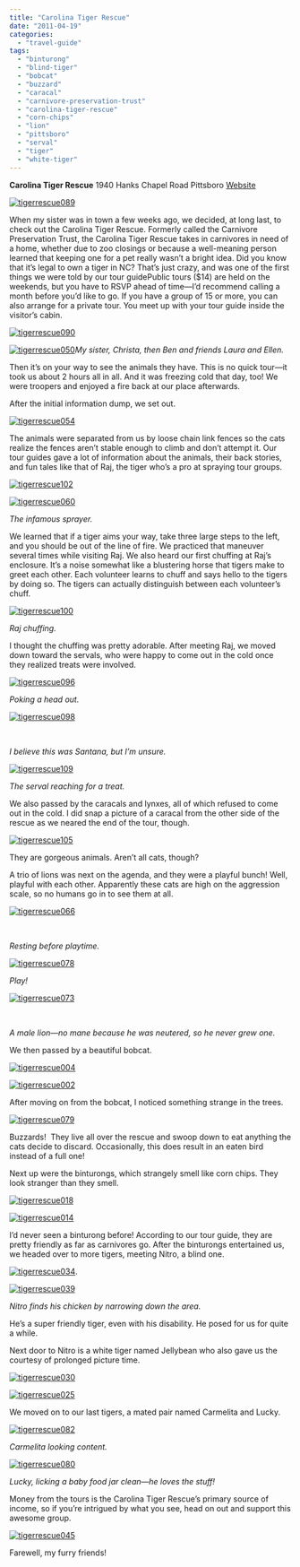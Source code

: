 ```yaml
---
title: "Carolina Tiger Rescue"
date: "2011-04-19"
categories:
  - "travel-guide"
tags:
  - "binturong"
  - "blind-tiger"
  - "bobcat"
  - "buzzard"
  - "caracal"
  - "carnivore-preservation-trust"
  - "carolina-tiger-rescue"
  - "corn-chips"
  - "lion"
  - "pittsboro"
  - "serval"
  - "tiger"
  - "white-tiger"
---
```


**Carolina Tiger Rescue** 1940 Hanks Chapel Road Pittsboro [Website](http://www.carolinatigerrescue.org/default.asp)

[![](http://s3.amazonaws.com/thegourmez-wpmedia/2011/04/tigerrescue089.jpg "tigerrescue089")](http://s3.amazonaws.com/thegourmez-wpmedia/2011/04/tigerrescue089.jpg)

When my sister was in town a few weeks ago, we decided, at long last, to check out the Carolina Tiger Rescue. Formerly called the Carnivore Preservation Trust, the Carolina Tiger Rescue takes in carnivores in need of a home, whether due to zoo closings or because a well-meaning person learned that keeping one for a pet really wasn’t a bright idea. Did you know that it’s legal to own a tiger in NC? That’s just crazy, and was one of the first things we were told by our tour guidePublic tours ($14) are held on the weekends, but you have to RSVP ahead of time—I’d recommend calling a month before you’d like to go. If you have a group of 15 or more, you can also arrange for a private tour. You meet up with your tour guide inside the visitor’s cabin.

[![](http://s3.amazonaws.com/thegourmez-wpmedia/2011/04/tigerrescue090.jpg "tigerrescue090")](http://s3.amazonaws.com/thegourmez-wpmedia/2011/04/tigerrescue090.jpg)

[![](http://s3.amazonaws.com/thegourmez-wpmedia/2011/04/tigerrescue050.jpg "tigerrescue050")](http://s3.amazonaws.com/thegourmez-wpmedia/2011/04/tigerrescue050.jpg)_My sister, Christa, then Ben and friends Laura and Ellen._

Then it’s on your way to see the animals they have. This is no quick tour—it took us about 2 hours all in all. And it was freezing cold that day, too! We were troopers and enjoyed a fire back at our place afterwards.

After the initial information dump, we set out.

[![](http://s3.amazonaws.com/thegourmez-wpmedia/2011/04/tigerrescue054.jpg "tigerrescue054")](http://s3.amazonaws.com/thegourmez-wpmedia/2011/04/tigerrescue054.jpg)

The animals were separated from us by loose chain link fences so the cats realize the fences aren’t stable enough to climb and don’t attempt it. Our tour guides gave a lot of information about the animals, their back stories, and fun tales like that of Raj, the tiger who’s a pro at spraying tour groups.

[![](http://s3.amazonaws.com/thegourmez-wpmedia/2011/04/tigerrescue102.jpg "tigerrescue102")](http://s3.amazonaws.com/thegourmez-wpmedia/2011/04/tigerrescue102.jpg)

[![](http://s3.amazonaws.com/thegourmez-wpmedia/2011/04/tigerrescue060.jpg "tigerrescue060")](http://s3.amazonaws.com/thegourmez-wpmedia/2011/04/tigerrescue060.jpg)

_The infamous sprayer._

We learned that if a tiger aims your way, take three large steps to the left, and you should be out of the line of fire. We practiced that maneuver several times while visiting Raj. We also heard our first chuffing at Raj’s enclosure. It’s a noise somewhat like a blustering horse that tigers make to greet each other. Each volunteer learns to chuff and says hello to the tigers by doing so. The tigers can actually distinguish between each volunteer’s chuff.

[![](http://s3.amazonaws.com/thegourmez-wpmedia/2011/04/tigerrescue100.jpg "tigerrescue100")](http://s3.amazonaws.com/thegourmez-wpmedia/2011/04/tigerrescue100.jpg)

_Raj chuffing._

I thought the chuffing was pretty adorable. After meeting Raj, we moved down toward the servals, who were happy to come out in the cold once they realized treats were involved.

[![](http://s3.amazonaws.com/thegourmez-wpmedia/2011/04/tigerrescue096.jpg "tigerrescue096")](http://s3.amazonaws.com/thegourmez-wpmedia/2011/04/tigerrescue096.jpg)

_Poking a head out._

[![](http://s3.amazonaws.com/thegourmez-wpmedia/2011/04/tigerrescue098.jpg "tigerrescue098")](http://s3.amazonaws.com/thegourmez-wpmedia/2011/04/tigerrescue098.jpg)

 

_I believe this was Santana, but I’m unsure._

[![](http://s3.amazonaws.com/thegourmez-wpmedia/2011/04/tigerrescue109.jpg "tigerrescue109")](http://s3.amazonaws.com/thegourmez-wpmedia/2011/04/tigerrescue109.jpg)

_The serval reaching for a treat._

We also passed by the caracals and lynxes, all of which refused to come out in the cold. I did snap a picture of a caracal from the other side of the rescue as we neared the end of the tour, though.

[![](http://s3.amazonaws.com/thegourmez-wpmedia/2011/04/tigerrescue105.jpg "tigerrescue105")](http://s3.amazonaws.com/thegourmez-wpmedia/2011/04/tigerrescue105.jpg)

They are gorgeous animals. Aren’t all cats, though?

A trio of lions was next on the agenda, and they were a playful bunch! Well, playful with each other. Apparently these cats are high on the aggression scale, so no humans go in to see them at all.

[![](http://s3.amazonaws.com/thegourmez-wpmedia/2011/04/tigerrescue066.jpg "tigerrescue066")](http://s3.amazonaws.com/thegourmez-wpmedia/2011/04/tigerrescue066.jpg)

 

_Resting before playtime._

[![](http://s3.amazonaws.com/thegourmez-wpmedia/2011/04/tigerrescue078.jpg "tigerrescue078")](http://s3.amazonaws.com/thegourmez-wpmedia/2011/04/tigerrescue078.jpg)

_Play!_

[![](http://s3.amazonaws.com/thegourmez-wpmedia/2011/04/tigerrescue073.jpg "tigerrescue073")](http://s3.amazonaws.com/thegourmez-wpmedia/2011/04/tigerrescue073.jpg)

 

_A male lion—no mane because he was neutered, so he never grew one._

We then passed by a beautiful bobcat.

[![](http://s3.amazonaws.com/thegourmez-wpmedia/2011/04/tigerrescue004.jpg "tigerrescue004")](http://s3.amazonaws.com/thegourmez-wpmedia/2011/04/tigerrescue004.jpg)

[![](http://s3.amazonaws.com/thegourmez-wpmedia/2011/04/tigerrescue002.jpg "tigerrescue002")](http://s3.amazonaws.com/thegourmez-wpmedia/2011/04/tigerrescue002.jpg)

After moving on from the bobcat, I noticed something strange in the trees.

[![](http://s3.amazonaws.com/thegourmez-wpmedia/2011/04/tigerrescue079.jpg "tigerrescue079")](http://s3.amazonaws.com/thegourmez-wpmedia/2011/04/tigerrescue079.jpg)

Buzzards!  They live all over the rescue and swoop down to eat anything the cats decide to discard. Occasionally, this does result in an eaten bird instead of a full one!

Next up were the binturongs, which strangely smell like corn chips. They look stranger than they smell.

[![](http://s3.amazonaws.com/thegourmez-wpmedia/2011/04/tigerrescue018.jpg "tigerrescue018")](http://s3.amazonaws.com/thegourmez-wpmedia/2011/04/tigerrescue018.jpg)

[![](http://s3.amazonaws.com/thegourmez-wpmedia/2011/04/tigerrescue014.jpg "tigerrescue014")](http://s3.amazonaws.com/thegourmez-wpmedia/2011/04/tigerrescue014jpg)

I’d never seen a binturong before! According to our tour guide, they are pretty friendly as far as carnivores go. After the binturongs entertained us, we headed over to more tigers, meeting Nitro, a blind one.

[![](http://s3.amazonaws.com/thegourmez-wpmedia/2011/04/tigerrescue034.jpg "tigerrescue034")](http://s3.amazonaws.com/thegourmez-wpmedia/2011/04/tigerrescue034.jpg).

[![](http://s3.amazonaws.com/thegourmez-wpmedia/2011/04/tigerrescue039.jpg "tigerrescue039")](http://s3.amazonaws.com/thegourmez-wpmedia/2011/04/tigerrescue039.jpg)

_Nitro finds his chicken by narrowing down the area._

He’s a super friendly tiger, even with his disability. He posed for us for quite a while.

Next door to Nitro is a white tiger named Jellybean who also gave us the courtesy of prolonged picture time.

[![](http://s3.amazonaws.com/thegourmez-wpmedia/2011/04/tigerrescue030.jpg "tigerrescue030")](http://s3.amazonaws.com/thegourmez-wpmedia/2011/04/tigerrescue030.jpg)

[![](http://s3.amazonaws.com/thegourmez-wpmedia/2011/04/tigerrescue025.jpg "tigerrescue025")](http://s3.amazonaws.com/thegourmez-wpmedia/2011/04/tigerrescue025.jpg)

We moved on to our last tigers, a mated pair named Carmelita and Lucky.

[![](http://s3.amazonaws.com/thegourmez-wpmedia/2011/04/tigerrescue082.jpg "tigerrescue082")](http://s3.amazonaws.com/thegourmez-wpmedia/2011/04/tigerrescue082.jpg)

_Carmelita looking content._

[![](http://s3.amazonaws.com/thegourmez-wpmedia/2011/04/tigerrescue080.jpg "tigerrescue080")](http://s3.amazonaws.com/thegourmez-wpmedia/2011/04/tigerrescue080.jpg)

_Lucky, licking a baby food jar clean—he loves the stuff!_

Money from the tours is the Carolina Tiger Rescue’s primary source of income, so if you’re intrigued by what you see, head on out and support this awesome group.

[![](http://s3.amazonaws.com/thegourmez-wpmedia/2011/04/tigerrescue045.jpg "tigerrescue045")](http://s3.amazonaws.com/thegourmez-wpmedia/2011/04/tigerrescue045.jpg)

Farewell, my furry friends!
